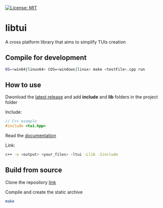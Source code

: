 [![License: MIT](https://img.shields.io/badge/License-MIT-yellow.svg)](https://opensource.org/licenses/MIT)

# libtui
A cross platform library that aims to simplify TUIs creation

## Compile for development
```bash
OS=<win64|linux64> COS=<windows|linux> make <testFile>.cpp run
```

## How to use

Dwonload the [latest release](https://github.com/zambodev/libtui/releases/latest) and add **include** and **lib** folders in the project folder

Include:
```cpp
// C++ example
#include <tui.hpp>
```
Read the [documentation](docs.md)

Link:
```bash
c++ -o <output> <your_files> -ltui -Llib -Iinclude
```
## Build from source
Clone the repository [link](https://github.com/zambodev/libtui.git)

Compile and create the static archive
```bash
make
```
